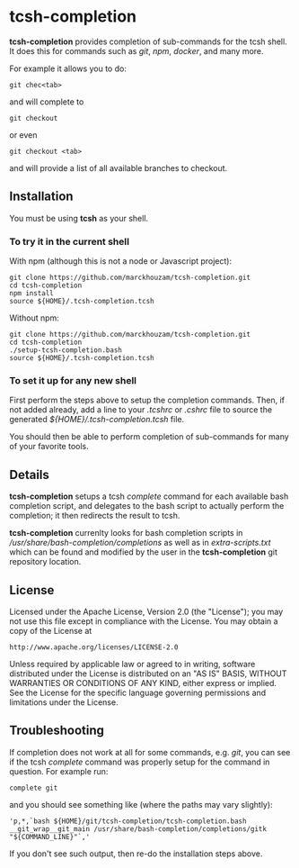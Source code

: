 # tcsh-completion

**tcsh-completion** provides completion of sub-commands for the tcsh shell.
It does this for commands such as *git*, *npm*, *docker*, and many more.

For example it allows you to do:
```
git chec<tab>
```
and will complete to
```
git checkout
```
or even
```
git checkout <tab>
```
and will provide a list of all available branches to checkout.

## Installation

You must be using **tcsh** as your shell.

### To try it in the current shell
With npm (although this is not a node or Javascript project):
```
git clone https://github.com/marckhouzam/tcsh-completion.git
cd tcsh-completion
npm install
source ${HOME}/.tcsh-completion.tcsh
```

Without npm:
```
git clone https://github.com/marckhouzam/tcsh-completion.git
cd tcsh-completion
./setup-tcsh-completion.bash
source ${HOME}/.tcsh-completion.tcsh
```
### To set it up for any new shell
First perform the steps above to setup the completion commands.
Then, if not added already, add a line to your *.tcshrc* or *.cshrc* file
to source the generated *${HOME}/.tcsh-completion.tcsh* file.

You should then be able to perform completion of sub-commands for many of your favorite tools.

## Details

**tcsh-completion** setups a tcsh *complete* command for each available bash completion script, and delegates to the bash script to actually perform the completion; it then redirects the result to tcsh.

**tcsh-completion** currenlty looks for bash completion scripts in */usr/share/bash-completion/completions* as well as in *extra-scripts.txt* which can be found and modified by the user in the **tcsh-completion** git repository location.

## License

Licensed under the Apache License, Version 2.0 (the "License");
you may not use this file except in compliance with the License.
You may obtain a copy of the License at

    http://www.apache.org/licenses/LICENSE-2.0

Unless required by applicable law or agreed to in writing, software
distributed under the License is distributed on an "AS IS" BASIS,
WITHOUT WARRANTIES OR CONDITIONS OF ANY KIND, either express or implied.
See the License for the specific language governing permissions and
limitations under the License.

## Troubleshooting

If completion does not work at all for some commands, e.g. *git*, you can see if the tcsh *complete* command was properly setup for the command in question.  For example run:
```
complete git
```
and you should see something like (where the paths may vary slightly):
```
'p,*,`bash ${HOME}/git/tcsh-completion/tcsh-completion.bash __git_wrap__git_main /usr/share/bash-completion/completions/gitk "${COMMAND_LINE}"`,'
```
If you don't see such output, then re-do the installation steps above.
